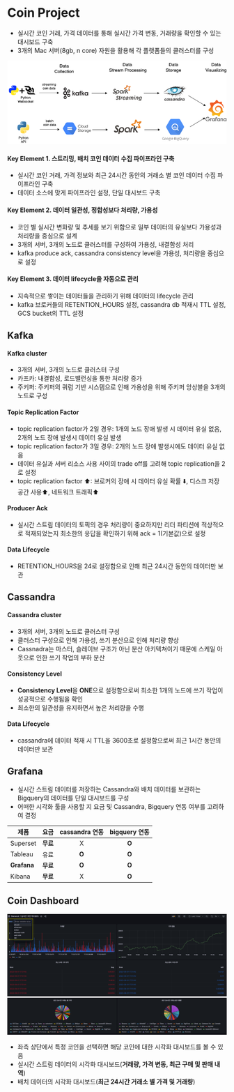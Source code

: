 # Coin Project
- 실시간 코인 거래, 가격 데이터를 통해 실시간 가격 변동, 거래량을 확인할 수 있는 대시보드 구축
- 3개의 Mac 서버(8gb, n core) 자원을 활용해 각 플랫폼들의 클러스터를 구성

![data_platform_architecture](./image/data_platform_architecture.png)

#### **Key Element 1. 스트리밍, 배치 코인 데이터 수집 파이프라인 구축**
- 실시간 코인 거래, 가격 정보와 최근 24시간 동안의 거래소 별 코인 데이터 수집 파이프라인 구축
- 데이터 소스에 맞게 파이프라인 설정, 단일 대시보드 구축

#### **Key Element 2. 데이터 일관성, 정합성보다 처리량, 가용성**
- 코인 별 실시간 변화량 및 추세를 보기 위함으로 일부 데이터의 유실보다 가용성과 처리량을 중심으로 설계
- 3개의 서버, 3개의 노드로 클러스터를 구성하여 가용성, 내결함성 처리
- kafka produce ack, cassandra consistency level을 가용성, 처리량을 중심으로 설정

#### **Key Element 3. 데이터 lifecycle을 자동으로 관리**
- 지속적으로 쌓이는 데이터들을 관리하기 위해 데이터의 lifecycle 관리
- kafka 브로커들의 RETENTION_HOURS 설정, cassandra db 적재시 TTL 설정, GCS bucket의 TTL 설정


## Kafka
#### Kafka cluster
- 3개의 서버, 3개의 노드로 클러스터 구성
- 카프카: 내결함성, 로드밸런싱을 통한 처리량 증가
- 주키퍼: 주키퍼의 쿼럼 기반 시스템으로 인해 가용성을 위해 주키퍼 앙상블을 3개의 노드로 구성
#### Topic Replication Factor 
- topic replication factor가 2일 경우: 1개의 노드 장애 발생 시 데이터 유실 없음, 2개의 노드 장애 발생시 데이터 유실 발생
- topic replication factor가 3일 경우: 2개의 노드 장애 발생시에도 데이터 유실 없음
- 데이터 유실과 서버 리소스 사용 사이의 trade off를 고려해 topic replication을 2로 설정
- topic replication factor ⬆: 브로커의 장애 시 데이터 유실 확률 ️⬇️, 디스크 저장 공간 사용⬆, 네트워크 트래픽⬆
#### Producer Ack
- 실시간 스트림 데이터의 토픽의 경우 처리량이 중요하지만 리더 파티션에 적상적으로 적재되었는지 최소한의 응답을 확인하기 위해 ack = 1(기본값)으로 설정
#### Data Lifecycle
- RETENTION_HOURS을 24로 설정함으로 인해 최근 24시간 동안의 데이터만 보관

## Cassandra
#### Cassandra cluster
- 3개의 서버, 3개의 노드로 클러스터 구성
- 클러스터 구성으로 인해 가용성, 쓰기 분산으로 인해 처리량 향상
- Cassnadra는 마스터, 슬레이브 구조가 아닌 분산 아키텍쳐이기 때문에 스케일 아웃으로 인한 쓰기 작업의 부하 분산
#### Consistency Level
- **Consistency Level**을 **ONE**으로 설정함으로써 최소한 1개의 노드에 쓰기 작업이 성공적으로 수행됨을 확인
- 최소한의 일관성을 유지하면서 높은 처리량을 수행
#### Data Lifecycle
- cassandra에 데이터 적재 시 TTL을 3600초로 설정함으로써 최근 1시간 동안의 데이터만 보관
## Grafana
- 실시간 스트림 데이터를 저장하는 Cassandra와 배치 데이터를 보관하는 Bigquery의 데이터를 단일 대시보드를 구성 
- 어떠한 시각화 툴을 사용할 지 요금 및 Cassandra, Bigquery 연동 여부를 고려하여 결정

| 제품 | 요금 | cassandra 연동 | bigquery 연동 |
| ------ | :------: | :------: | :------: |
| Superset | **무료** | X | **O** |  
| Tableau | 유료 | **O** | **O** |  
| **Grafana** | **무료** | **O** | **O** |  
| Kibana | **무료** | X | **O** |  

## Coin Dashboard
![coin_dashboard1](./image/coin_dashboard1.png)
![coin_dashboard2](./image/coin_dashboard2.png)
- 좌측 상단에서 특정 코인을 선택하면 해당 코인에 대한 시각화 대시보드를 볼 수 있음
- 실시간 스트림 데이터의 시각화 대시보드(**거래량, 가격 변동, 최근 구매 및 판매 내역**)
- 배치 데이터의 시각화 대시보드(**최근 24시간 거래소 별 가격 및 거래량**)

